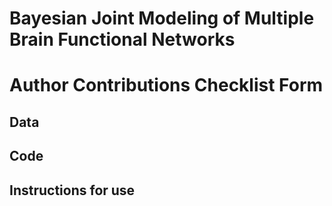 # Bayesian Joint Modeling of Multiple Brain Functional Networks

# Author Contributions Checklist Form

## Data


## Code


## Instructions for use

